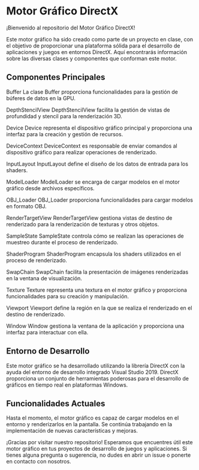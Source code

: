 
# Motor Gráfico DirectX
¡Bienvenido al repositorio del Motor Gráfico DirectX!

Este motor gráfico ha sido creado como parte de un proyecto en clase, con el objetivo de proporcionar una plataforma sólida para el desarrollo de aplicaciones y juegos en entornos DirectX. Aquí encontrarás información sobre las diversas clases y componentes que conforman este motor.

## Componentes Principales
Buffer
La clase Buffer proporciona funcionalidades para la gestión de búferes de datos en la GPU.

DepthStencilView
DepthStencilView facilita la gestión de vistas de profundidad y stencil para la renderización 3D.

Device
Device representa el dispositivo gráfico principal y proporciona una interfaz para la creación y gestión de recursos.

DeviceContext
DeviceContext es responsable de enviar comandos al dispositivo gráfico para realizar operaciones de renderizado.

InputLayout
InputLayout define el diseño de los datos de entrada para los shaders.

ModelLoader
ModelLoader se encarga de cargar modelos en el motor gráfico desde archivos específicos.

OBJ_Loader
OBJ_Loader proporciona funcionalidades para cargar modelos en formato OBJ.

RenderTargetView
RenderTargetView gestiona vistas de destino de renderizado para la renderización de texturas y otros objetos.

SampleState
SampleState controla cómo se realizan las operaciones de muestreo durante el proceso de renderizado.

ShaderProgram
ShaderProgram encapsula los shaders utilizados en el proceso de renderizado.

SwapChain
SwapChain facilita la presentación de imágenes renderizadas en la ventana de visualización.

Texture
Texture representa una textura en el motor gráfico y proporciona funcionalidades para su creación y manipulación.

Viewport
Viewport define la región en la que se realiza el renderizado en el destino de renderizado.

Window
Window gestiona la ventana de la aplicación y proporciona una interfaz para interactuar con ella.

## Entorno de Desarrollo
Este motor gráfico se ha desarrollado utilizando la librería DirectX con la ayuda del entorno de desarrollo integrado Visual Studio 2019. DirectX proporciona un conjunto de herramientas poderosas para el desarrollo de gráficos en tiempo real en plataformas Windows.

## Funcionalidades Actuales
Hasta el momento, el motor gráfico es capaz de cargar modelos en el entorno y renderizarlos en la pantalla. Se continúa trabajando en la implementación de nuevas características y mejoras.

¡Gracias por visitar nuestro repositorio! Esperamos que encuentres útil este motor gráfico en tus proyectos de desarrollo de juegos y aplicaciones. Si tienes alguna pregunta o sugerencia, no dudes en abrir un issue o ponerte en contacto con nosotros.

